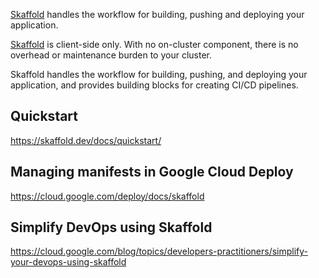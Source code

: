 [Skaffold]( https://skaffold.dev/  ) handles the workflow for building, pushing and deploying your application.

[Skaffold](https://skaffold.dev/docs/) is client-side only. With no on-cluster component, there is no overhead or maintenance burden to your cluster.

Skaffold handles the workflow for building, pushing, and deploying your application, and provides building blocks for creating CI/CD pipelines.

## Quickstart

https://skaffold.dev/docs/quickstart/


## Managing manifests in Google Cloud Deploy

https://cloud.google.com/deploy/docs/skaffold

## Simplify DevOps using Skaffold

https://cloud.google.com/blog/topics/developers-practitioners/simplify-your-devops-using-skaffold
